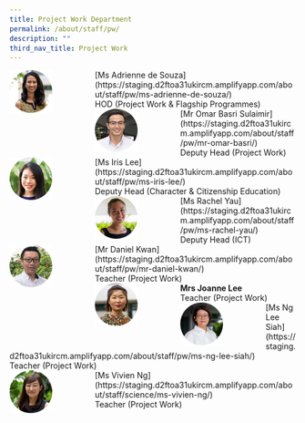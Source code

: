 ```yaml
---
title: Project Work Department
permalink: /about/staff/pw/
description: ""
third_nav_title: Project Work
---
```



<div>  
<div style="float: left">  
<img src="/images/PW-Adrienne-de-Souza_s.jpg" 
    style="width:50%">
</div>  
<div></div>  
</div>
[Ms Adrienne de Souza](https://staging.d2ftoa31ukircm.amplifyapp.com/about/staff/pw/ms-adrienne-de-souza/) <br>
HOD (Project Work & Flagship Programmes)

<div>  
<div style="float: left">  
<img src="/images/PW_OmarBasri_s.jpg" 
    style="width:50%">
</div>  
<div></div>  
</div>
[Mr Omar Basri Sulaimir](https://staging.d2ftoa31ukircm.amplifyapp.com/about/staff/pw/mr-omar-basri/) <br>
Deputy Head (Project Work)

<div>  
<div style="float: left">  
<img src="/images/PW-Iris-Lee_s-2.jpg" 
    style="width:50%">
</div>  
<div></div>  
</div>
[Ms Iris Lee](https://staging.d2ftoa31ukircm.amplifyapp.com/about/staff/pw/ms-iris-lee/) <br>
Deputy Head (Character & Citizenship Education)

<div>  
<div style="float: left">  
<img src="/images/Sci-Rachel-Yau_s.jpg" 
    style="width:50%">
</div>  
<div></div>  
</div>
[Ms Rachel Yau](https://staging.d2ftoa31ukircm.amplifyapp.com/about/staff/pw/ms-rachel-yau/) <br>
Deputy Head (ICT)

<div>  
<div style="float: left">  
<img src="/images/PW_DanielKwan_s.jpg" 
    style="width:50%">
</div>  
<div></div>  
</div>
[Mr Daniel Kwan](https://staging.d2ftoa31ukircm.amplifyapp.com/about/staff/pw/mr-daniel-kwan/) <br>
Teacher (Project Work)

<div>  
<div style="float: left">  
<img src="/images/EL-Joanne-Lee_s.jpg" 
    style="width:50%">
</div>  
<div></div>  
</div>
<b>Mrs Joanne Lee</b>
<br>
Teacher (Project Work)

<div>  
<div style="float: left">  
<img src="/images/PW-Ng-Lee-Siah_s.jpg" 
    style="width:50%">
</div>  
<div></div>  
</div>
[Ms Ng Lee Siah](https://staging.d2ftoa31ukircm.amplifyapp.com/about/staff/pw/ms-ng-lee-siah/) <br>
Teacher (Project Work)

<div>  
<div style="float: left">  
<img src="/images/Sci-Vivien-Ng_s.jpg" 
    style="width:50%">
</div>  
<div></div>  
</div>
[Ms Vivien Ng](https://staging.d2ftoa31ukircm.amplifyapp.com/about/staff/science/ms-vivien-ng/) <br>
Teacher (Project Work)